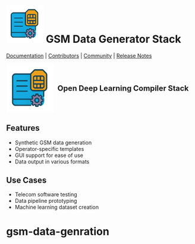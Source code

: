 <img src=https://github.com/hamzaqureshi5/gsm-data-generator-gui/blob/ds0/src/resources/icon_without_text.png width=100/> GSM Data Generator Stack
==============================================
[Documentation](https://tvm.apache.org/docs) |
[Contributors](CONTRIBUTORS.md) |
[Community](https://tvm.apache.org/community) |
[Release Notes](NEWS.md)


<div style="display: flex; align-items: center; gap: 10px;">
  <img src="https://github.com/hamzaqureshi5/gsm-data-generator-gui/blob/ds0/src/resources/icon_without_text.png" width="128"/>
  <span style="font-size: 20px; font-weight: bold;">Open Deep Learning Compiler Stack</span>
</div>


## Features
- Synthetic GSM data generation
- Operator-specific templates
- GUI support for ease of use
- Data output in various formats

## Use Cases
- Telecom software testing
- Data pipeline prototyping
- Machine learning dataset creation

# gsm-data-genration












